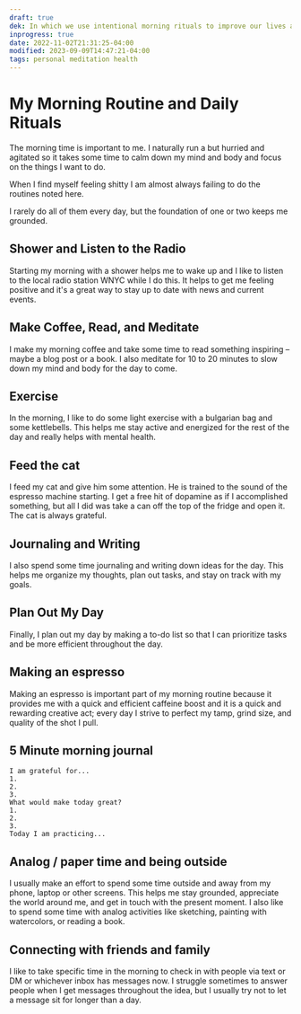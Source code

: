 ```yaml
---
draft: true
dek: In which we use intentional morning rituals to improve our lives and increase our happiness
inprogress: true
date: 2022-11-02T21:31:25-04:00
modified: 2023-09-09T14:47:21-04:00
tags: personal meditation health
---
```


# My Morning Routine and Daily Rituals

The morning time is important to me. I naturally run a but hurried and agitated so it takes some time to calm down my mind and body and focus on the things I want to do. 

When I find myself feeling shitty I am almost always failing to do the routines noted here. 

I rarely do all of them every day, but the foundation of one or two keeps me grounded.

## Shower and Listen to the Radio

Starting my morning with a shower helps me to wake up and I like to listen to the local radio station WNYC while I do this. It helps to get me feeling positive and it's a great way to stay up to date with news and current events.

## Make Coffee, Read, and Meditate

I make my morning coffee and take some time to read something inspiring – maybe a blog post or a book. I also meditate for 10 to 20 minutes to slow down my mind and body for the day to come.

## Exercise

In the morning, I like to do some light exercise with a bulgarian bag and some kettlebells. This helps me stay active and energized for the rest of the day and really helps with mental health.

## Feed the cat

I feed my cat and give him some attention. He is trained to the sound of the espresso machine starting. I get a free hit of dopamine as if I accomplished something, but all I did was take a can off the top of the fridge and open it. The cat is always grateful. 

## Journaling and Writing

I also spend some time journaling and writing down ideas for the day. This helps me organize my thoughts, plan out tasks, and stay on track with my goals. 

## Plan Out My Day

Finally, I plan out my day by making a to-do list so that I can prioritize tasks and be more efficient throughout the day.

## Making an espresso

Making an espresso is important part of my morning routine because it provides me with a quick and efficient caffeine boost and it is a quick and rewarding creative act; every day I strive to perfect my tamp, grind size, and quality of the shot I pull.

## 5 Minute morning journal

	I am grateful for...
	1. 
	2. 
	3. 
	What would make today great?
	1. 
	2. 
	3. 
	Today I am practicing...

## Analog / paper time and being outside

I usually make an effort to spend some time outside and away from my phone, laptop or other screens. This helps me stay grounded, appreciate the world around me, and get in touch with the present moment. I also like to spend some time with analog activities like sketching, painting with watercolors, or reading a book. 

## Connecting with friends and family

I like to take specific time in the morning to check in with people via text or DM or whichever inbox has messages now. I struggle sometimes to answer people when I get messages throughout the idea, but I usually try not to let a message sit for longer than a day. 
